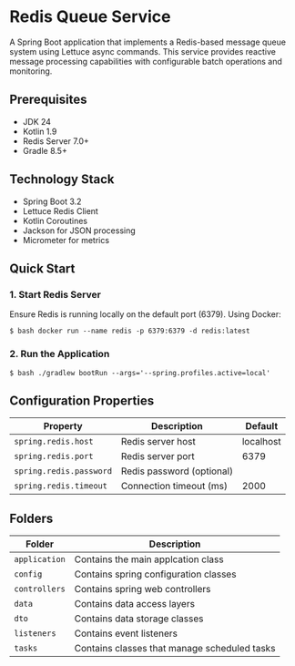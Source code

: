 # Redis Queue Service

A Spring Boot application that implements a Redis-based message queue system using Lettuce async commands. This service provides reactive message processing capabilities with configurable batch operations and monitoring.

## Prerequisites

- JDK 24
- Kotlin 1.9
- Redis Server 7.0+
- Gradle 8.5+

## Technology Stack

- Spring Boot 3.2
- Lettuce Redis Client
- Kotlin Coroutines
- Jackson for JSON processing
- Micrometer for metrics

## Quick Start

### 1. Start Redis Server
Ensure Redis is running locally on the default port (6379). Using Docker:

```
$ bash docker run --name redis -p 6379:6379 -d redis:latest
```

### 2. Run the Application

```
$ bash ./gradlew bootRun --args='--spring.profiles.active=local'
```


## Configuration Properties

| Property | Description | Default |
|----------|-------------|---------|
| `spring.redis.host` | Redis server host | localhost |
| `spring.redis.port` | Redis server port | 6379 |
| `spring.redis.password` | Redis password (optional) | |
| `spring.redis.timeout` | Connection timeout (ms) | 2000 |

## Folders

| Folder        | Description                                  |
|---------------|----------------------------------------------|
| `application` | Contains the main applcation class           |
| `config`      | Contains spring configuration classes        |
| `controllers` | Contains spring web controllers              |
| `data`        | Contains data access layers                  |
| `dto`         | Contains data storage classes                |
| `listeners`   | Contains event listeners                     |
| `tasks`       | Contains classes that manage scheduled tasks |
 

